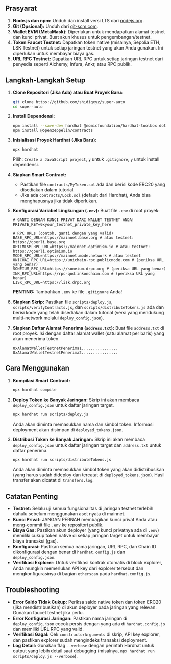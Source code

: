 
## Prasyarat

1.  **Node.js dan npm:** Unduh dan install versi LTS dari [nodejs.org](https://nodejs.org/).
2.  **Git (Opsional):** Unduh dari [git-scm.com](https://git-scm.com/).
3.  **Wallet EVM (MetaMask):** Diperlukan untuk mendapatkan alamat testnet dan kunci privat. Buat akun khusus untuk pengembangan/testnet.
4.  **Token Faucet Testnet:** Dapatkan token native (misalnya, Sepolia ETH, LSK Testnet) untuk setiap jaringan testnet yang akan Anda gunakan. Ini diperlukan untuk membayar biaya gas.
5.  **URL RPC Testnet:** Dapatkan URL RPC untuk setiap jaringan testnet dari penyedia seperti Alchemy, Infura, Ankr, atau RPC publik.

## Langkah-Langkah Setup

1.  **Clone Repositori (Jika Ada) atau Buat Proyek Baru:**
    ```bash
    git clone https://github.com/shidiqxyz/super-auto
    cd super-auto
    ```

2.  **Install Dependensi:**
    ```bash
    npm install --save-dev hardhat @nomicfoundation/hardhat-toolbox dotenv fs-extra readline-sync
    npm install @openzeppelin/contracts
    ```

3.  **Inisialisasi Proyek Hardhat (Jika Baru):**
    ```bash
    npx hardhat
    ```
    Pilih: `Create a JavaScript project`, `y` untuk `.gitignore`, `y` untuk install dependensi.

4.  **Siapkan Smart Contract:**
    *   Pastikan file `contracts/MyToken.sol` ada dan berisi kode ERC20 yang disediakan dalam tutorial.
    *   Jika ada `contracts/Lock.sol` (default dari Hardhat), Anda bisa menghapusnya jika tidak diperlukan.

5.  **Konfigurasi Variabel Lingkungan (`.env`):**
    Buat file `.env` di root proyek:
    ```env
    # GANTI DENGAN KUNCI PRIVAT DARI WALLET TESTNET ANDA!
    PRIVATE_KEY=0xyour_testnet_private_key_here

    # RPC URLs (contoh, ganti dengan yang valid)
    BASE_RPC_URL=https://mainnet.base.org # atau testnet: https://goerli.base.org
    OPTIMISM_RPC_URL=https://mainnet.optimism.io # atau testnet: https://goerli.optimism.io
    MODE_RPC_URL=https://mainnet.mode.network # atau testnet
    UNICHAI_RPC_URL=https://unichain-rpc.publicnode.com # (periksa URL yang benar)
    SONEIUM_RPC_URL=https://soneium.drpc.org # (periksa URL yang benar)
    INK_RPC_URL=https://rpc-qnd.inkonchain.com # (periksa URL yang benar)
    LISK_RPC_URL=https://lisk.drpc.org
    ```
    **PENTING:** Tambahkan `.env` ke file `.gitignore` Anda!

6.  **Siapkan Skrip:**
    Pastikan file `scripts/deploy.js`, `scripts/verifyContracts.js`, dan `scripts/distributeTokens.js` ada dan berisi kode yang telah disediakan dalam tutorial (versi yang mendukung multi-network melalui `deploy_config.json`).

7.  **Siapkan Daftar Alamat Penerima (`address.txt`):**
    Buat file `address.txt` di root proyek. Isi dengan daftar alamat wallet (satu alamat per baris) yang akan menerima token.
    ```
    0xAlamatWalletTestnetPenerima1................
    0xAlamatWalletTestnetPenerima2................
    ```

## Cara Menggunakan

1.  **Kompilasi Smart Contract:**
    ```bash
    npx hardhat compile
    ```

2.  **Deploy Token ke Banyak Jaringan:**
    Skrip ini akan membaca `deploy_config.json` untuk daftar jaringan target.
    ```bash
    npx hardhat run scripts/deploy.js
    ```
    Anda akan diminta memasukkan nama dan simbol token. Informasi deployment akan disimpan di `deployed_tokens.json`.

3.  **Distribusi Token ke Banyak Jaringan:**
    Skrip ini akan membaca `deploy_config.json` untuk daftar jaringan target dan `address.txt` untuk daftar penerima.
    ```bash
    npx hardhat run scripts/distributeTokens.js
    ```
    Anda akan diminta memasukkan simbol token yang akan didistribusikan (yang harus sudah dideploy dan tercatat di `deployed_tokens.json`). Hasil transfer akan dicatat di `transfers.log`.

## Catatan Penting

*   **Testnet:** Selalu uji semua fungsionalitas di jaringan testnet terlebih dahulu sebelum menggunakan aset nyata di mainnet.
*   **Kunci Privat:** JANGAN PERNAH membagikan kunci privat Anda atau meng-commit file `.env` ke repositori publik.
*   **Biaya Gas:** Pastikan akun deployer (yang kunci privatnya ada di `.env`) memiliki cukup token native di setiap jaringan target untuk membayar biaya transaksi (gas).
*   **Konfigurasi:** Pastikan semua nama jaringan, URL RPC, dan Chain ID dikonfigurasi dengan benar di `hardhat.config.js` dan `deploy_config.json`.
*   **Verifikasi Explorer:** Untuk verifikasi kontrak otomatis di block explorer, Anda mungkin memerlukan API key dari explorer tersebut dan mengkonfigurasinya di bagian `etherscan` pada `hardhat.config.js`.

## Troubleshooting

*   **Error Saldo Tidak Cukup:** Periksa saldo native token dan token ERC20 (jika mendistribusikan) di akun deployer pada jaringan yang relevan. Gunakan faucet testnet jika perlu.
*   **Error Konfigurasi Jaringan:** Pastikan nama jaringan di `deploy_config.json` cocok persis dengan yang ada di `hardhat.config.js` dan memiliki URL RPC yang valid.
*   **Verifikasi Gagal:** Cek `constructorArguments` di skrip, API key explorer, dan pastikan explorer sudah mengindeks transaksi deployment.
*   **Log Detail:** Gunakan flag `--verbose` dengan perintah Hardhat untuk output yang lebih detail saat debugging (misalnya, `npx hardhat run scripts/deploy.js --verbose`).
